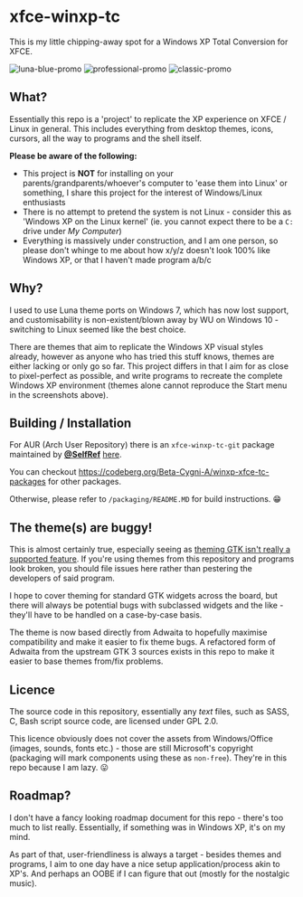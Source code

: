 # xfce-winxp-tc
This is my little chipping-away spot for a Windows XP Total Conversion for XFCE.

![luna-blue-promo](https://user-images.githubusercontent.com/13258281/234408181-dc8222c1-81ac-4759-b6ac-84a515b0cb13.png)
![professional-promo](https://user-images.githubusercontent.com/13258281/234408192-3b06b634-cff7-4d24-ba0d-d64b949272e8.png)
![classic-promo](https://user-images.githubusercontent.com/13258281/234408198-ac3232c2-d00c-4eaf-8a0d-37d7e239293b.png)

## What?
Essentially this repo is a 'project' to replicate the XP experience on XFCE / Linux in general. This includes everything from desktop themes, icons, cursors, all the way to programs and the shell itself.

**Please be aware of the following:**
- This project is **NOT** for installing on your parents/grandparents/whoever's computer to 'ease them into Linux' or something, I share this project for the interest of Windows/Linux enthusiasts
- There is no attempt to pretend the system is not Linux - consider this as 'Windows XP on the Linux kernel' (ie. you cannot expect there to be a `C:` drive under *My Computer*)
- Everything is massively under construction, and I am one person, so please don't whinge to me about how x/y/z doesn't look 100% like Windows XP, or that I haven't made program a/b/c

## Why?
I used to use Luna theme ports on Windows 7, which has now lost support, and customisability is non-existent/blown away by WU on Windows 10 - switching to Linux seemed like the best choice.

There are themes that aim to replicate the Windows XP visual styles already, however as anyone who has tried this stuff knows, themes are either lacking or only go so far. This project differs in that I aim for as close to pixel-perfect as possible, and write programs to recreate the complete Windows XP environment (themes alone cannot reproduce the Start menu in the screenshots above).

## Building / Installation
For AUR (Arch User Repository) there is an `xfce-winxp-tc-git` package maintained by [**@SelfRef**](https://github.com/SelfRef) [here](https://aur.archlinux.org/packages/xfce-winxp-tc-git).

You can checkout https://codeberg.org/Beta-Cygni-A/winxp-xfce-tc-packages for other packages.

Otherwise, please refer to `/packaging/README.MD` for build instructions. 😁

## The theme(s) are buggy!
This is almost certainly true, especially seeing as [theming GTK isn't really a supported feature](https://stopthemingmy.app/). If you're using themes from this repository and programs look broken, you should file issues here rather than pestering the developers of said program.

I hope to cover theming for standard GTK widgets across the board, but there will always be potential bugs with subclassed widgets and the like - they'll have to be handled on a case-by-case basis.

The theme is now based directly from Adwaita to hopefully maximise compatibility and make it easier to fix theme bugs. A refactored form of Adwaita from the upstream GTK 3 sources exists in this repo to make it easier to base themes from/fix problems.

## Licence
The source code in this repository, essentially any *text* files, such as SASS, C, Bash script source code, are licensed under GPL 2.0.

This licence obviously does not cover the assets from Windows/Office (images, sounds, fonts etc.) - those are still Microsoft's copyright (packaging will mark components using these as `non-free`). They're in this repo because I am lazy. 😛

## Roadmap?
I don't have a fancy looking roadmap document for this repo - there's too much to list really. Essentially, if something was in Windows XP, it's on my mind.

As part of that, user-friendliness is always a target - besides themes and programs, I aim to one day have a nice setup application/process akin to XP's. And perhaps an OOBE if I can figure that out (mostly for the nostalgic music).
